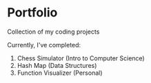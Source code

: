 # Portfolio

Collection of my coding projects

Currently, I've completed:

1. Chess Simulator (Intro to Computer Science)
2. Hash Map (Data Structures)
3. Function Visualizer (Personal)
